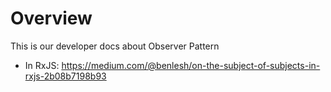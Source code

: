 # Overview
This is our developer docs about Observer Pattern

- In RxJS: https://medium.com/@benlesh/on-the-subject-of-subjects-in-rxjs-2b08b7198b93